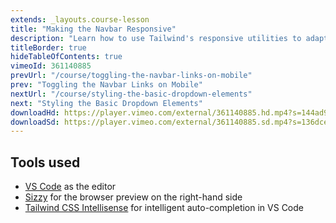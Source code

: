 ```yaml
---
extends: _layouts.course-lesson
title: "Making the Navbar Responsive"
description: "Learn how to use Tailwind's responsive utilities to adapt a mobile navbar for desktop."
titleBorder: true
hideTableOfContents: true
vimeoId: 361140885
prevUrl: "/course/toggling-the-navbar-links-on-mobile"
prev: "Toggling the Navbar Links on Mobile"
nextUrl: "/course/styling-the-basic-dropdown-elements"
next: "Styling the Basic Dropdown Elements"
downloadHd: https://player.vimeo.com/external/361140885.hd.mp4?s=144ad94407b0af2f5a18c80916e5354b651fc7f1&profile_id=169&download=1
downloadSd: https://player.vimeo.com/external/361140885.sd.mp4?s=136dce54b4672c285fec76e14616a64598280f74&profile_id=165&download=1
---
```


## Tools used

- [VS Code](https://code.visualstudio.com/) as the editor
- [Sizzy](https://a.paddle.com/v2/click/49831/104876?link=1947) for the browser preview on the right-hand side
- [Tailwind CSS Intellisense](https://marketplace.visualstudio.com/items?itemName=bradlc.vscode-tailwindcss) for intelligent auto-completion in VS Code
